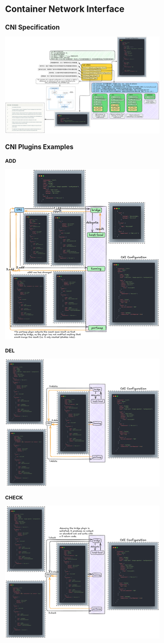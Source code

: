 # Container Network Interface

## CNI Specification

![CNI Specification](../images/03_cni-spec.png)

## CNI Plugins Examples

### ADD

![ADD](../images/03_cni-add-ex.png)

### DEL

![DEL](../images/03_cni-del-ex.png)

### CHECK

![CHECK](../images/03_cni-check-ex.png)
